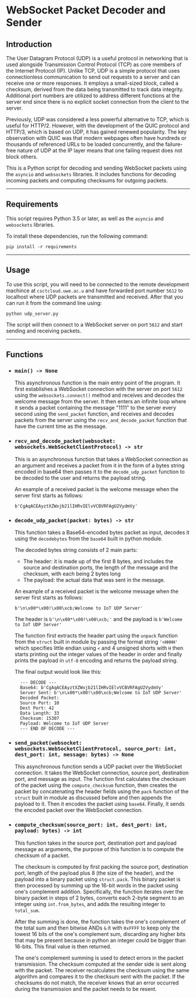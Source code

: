 # WebSocket Packet Decoder and Sender

## Introduction

The User Datagram Protocol (UDP) is a useful protocol in networking that is used alongside Transmission Control Protocol (TCP) as core members of the Internet Protocol (IP). Unlike TCP, UDP is a simple protocol that uses connectionless communication to send out requests to a server and can receive one or more responses. It employs a small-sized block, called a checksum, derived from the data being transmitted to track data integrity. Additional port numbers are utilized to address different functions at the server end since there is no explicit socket connection from the client to the server.

Previously, UDP was considered a less powerful alternative to TCP, which is useful for HTTP/2. However, with the development of the QUIC protocol and HTTP/3, which is based on UDP, it has gained renewed popularity. The key observation with QUIC was that modern webpages often have hundreds or thousands of referenced URLs to be loaded concurrently, and the failure-free nature of UDP at the IP layer means that one failing request does not block others.

This is a Python script for decoding and sending WebSocket packets using the `asyncio` and `websockets` libraries. It includes functions for decoding incoming packets and computing checksums for outgoing packets.

---

## Requirements

This script requires Python 3.5 or later, as well as the `asyncio` and `websockets` libraries.

To install these dependencies, run the following command:

```
pip install -r requirements
```

---

## Usage

To use this script, you will need to be connected to the remote development machince at `csctcloud.uwe.ac.u` and have forwarded port number `5612` to localhost where UDP packets are transmitted and received.
After that you can run it from the command line using:

```
python udp_server.py
```

The script will then connect to a WebSocket server on port `5612` and start sending and receiving packets.

---

## Functions

- ### `main() -> None`

  This asynchronous function is the main entry point of the program. It first establishes a WebSocket connection with the server on port `5612` using the `websockets.connect()` method and receives and decodes the welcome message from the server. It then enters an infinite loop where it sends a packet containing the message "1111" to the server every second using the `send_packet` function, and receives and decodes packets from the server using the `recv_and_decode_packet` function that have the current time as the message.

- ### `recv_and_decode_packet(websocket: websockets.WebSocketClientProtocol) -> str`

  This is an asynchronous function that takes a WebSocket connection as an argument and receives a packet from it in the form of a bytes string encoded in base64 then passes it to the `decode_udp_packet` function to be decoded to the user and returns the payload string.

  An example of a received packet is the welcome message when the server first starts as follows:

  ```
  b'CgAqACEAyztXZWxjb21lIHRvIElvVCBVRFAgU2VydmVy'
  ```

- ### `decode_udp_packet(packet: bytes) -> str`

  This function takes a Base64-encoded bytes packet as input, decodes it using the `decodebytes` from the `base64` built in python module.

  The decoded bytes string consists of 2 main parts:

  - The header: it is made up of the first 8 bytes, and includes the source and destination ports, the length of the message and the checksum, with each being 2 bytes long
  - The payload: the actual data that was sent in the message.

  An example of a received packet is the welcome message when the server first starts as follows:

  ```
  b'\n\x00*\x00!\x00\xcb;Welcome to IoT UDP Server'
  ```

  The header is `b'\n\x00*\x00!\x00\xcb;'` and the payload is `b'Welcome to IoT UDP Server'`

  The function first extracts the header part using the `unpack` function from the `struct` built in module by passing the format string `'<HHHH'` which specifies little endian using `<` and 4 unsigned shorts with `H` then starts printing out the integer values of the header in order and finally prints the payload in `utf-8` encoding and returns the payload string.

  The final output would look like this:
  ```
    --- DECODE ---
    Base64: b'CgAqACEAyztXZWxjb21lIHRvIElvVCBVRFAgU2VydmVy'
    Server Sent: b'\n\x00*\x00!\x00\xcb;Welcome to IoT UDP Server'
    Decoded Packet:
    Source Port: 10
    Dest Port: 42
    Data Length: 33
    Checksum: 15307
    Payload: Welcome to IoT UDP Server
    --- END OF DECODE ---
  ```

- ### `send_packet(websocket: websockets.WebSocketClientProtocol, source_port: int, dest_port: int, message: bytes) -> None`

  This asynchronous function sends a UDP packet over the WebSocket connection. It takes the WebSocket connection, source port, destination port, and message as input. The function first calculates the checksum of the packet using the `compute_checksum` function, then creates the packet by concatenating the header fields using the `pack` function of the `struct` built in module as discussed before and then appends the payload to it. Then it encodes the packet using `base64`. Finally, it sends the encoded packet over the WebSocket connection.

- ### `compute_checksum(source_port: int, dest_port: int, payload: bytes) -> int`

  This function takes in the source port, destination port and payload message as arguments, the purpose of this function is to compute the checksum of a packet.

  The checksum is computed by first packing the source port, destination port, length of the payload plus 8 (the size of the header), and the payload into a binary packet using `struct.pack`. This binary packet is then processed by summing up the 16-bit words in the packet using one's complement addition. Specifically, the function iterates over the binary packet in steps of 2 bytes, converts each 2-byte segment to an integer using `int.from_bytes`, and adds the resulting integer to `total_sum`.

  After the summing is done, the function takes the one's complement of the total sum and then bitwise ANDs `&` it with `0xFFFF` to keep only the lowest 16 bits of the one's complement sum, discarding any higher bits that may be present because in python an integer could be bigger than 16-bits. This final value is then returned.

  The one's complement summing is used to detect errors in the packet transmission. The checksum computed at the sender side is sent along with the packet. The receiver recalculates the checksum using the same algorithm and compares it to the checksum sent with the packet. If the checksums do not match, the receiver knows that an error occurred during the transmission and the packet needs to be resent. 
